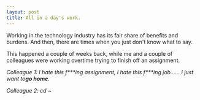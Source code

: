 ```yaml
---
layout: post
title: All in a day's work.
---
```


Working in the technology industry has its fair share of benefits and burdens. And then, there are times when you just don't know what to say.

This happened a couple of weeks back, while me and a couple of colleagues were working overtime trying to finish off an assignment.

_Colleague 1: I hate this f\*\*\*ing assignment, I hate this f\*\*\*ing job......  I just want to**go home**._

_Colleague 2: cd ~_
